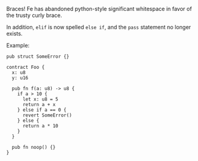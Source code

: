 Braces! Fe has abandoned python-style significant whitespace in favor of the
trusty curly brace.

In addition, `elif` is now spelled `else if`, and the `pass`
statement no longer exists.

Example:
```
pub struct SomeError {}

contract Foo {
  x: u8
  y: u16

  pub fn f(a: u8) -> u8 {
    if a > 10 {
      let x: u8 = 5
      return a + x
    } else if a == 0 {
      revert SomeError()
    } else {
      return a * 10
    }
  }

  pub fn noop() {}
}
```
